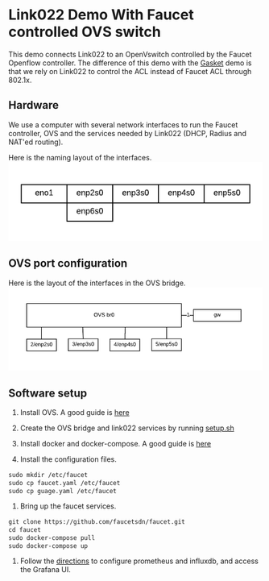 # Link022 Demo With Faucet controlled OVS switch
This demo connects Link022 to an OpenVswitch controlled by the Faucet Openflow controller.
The difference of this demo with the [Gasket](../README.gasket.md) demo is that we rely on Link022 to control the ACL instead
of Faucet ACL through 802.1x.

## Hardware
We use a computer with several network interfaces to run the Faucet controller, OVS and the services
needed by Link022 (DHCP, Radius and NAT'ed routing).

Here is the naming layout of the interfaces.
![alt text](./interface_layout.png "interface layout")


## OVS port configuration
Here is the layout of the interfaces in the OVS bridge.
![alt text](./ovs.png "interface layout in OVS")

## Software setup
1. Install OVS.
A good guide is [here](https://faucet.readthedocs.io/en/latest/tutorials/first_time.html#connect-your-first-datapath)

1. Create the OVS bridge and link022 services by running [setup.sh](./setup.sh)

1. Install docker and docker-compose.
A good guide is [here](https://docs.docker.com/install/)

1. Install the configuration files.
```
sudo mkdir /etc/faucet
sudo cp faucet.yaml /etc/faucet
sudo cp guage.yaml /etc/faucet
```

1. Bring up the faucet services.
```
git clone https://github.com/faucetsdn/faucet.git 
cd faucet
sudo docker-compose pull
sudo docker-compose up
```
1. Follow the [directions](https://faucet.readthedocs.io/en/latest/docker.html#docker-compose) to configure prometheus and influxdb, and access the Grafana UI.
